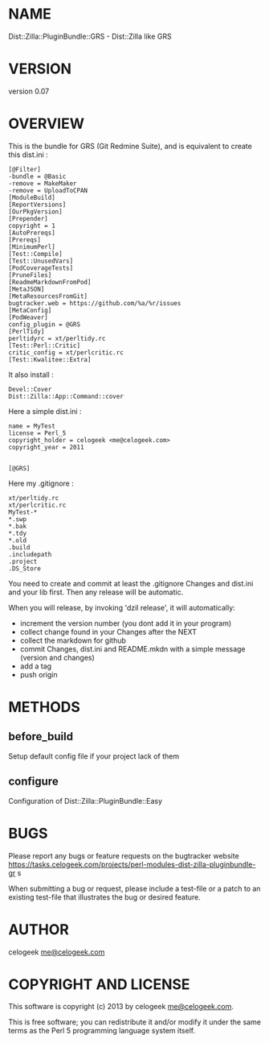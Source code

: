 # NAME

Dist::Zilla::PluginBundle::GRS - Dist::Zilla like GRS

# VERSION

version 0.07

# OVERVIEW

This is the bundle for GRS (Git Redmine Suite), and is equivalent to create this dist.ini :

    [@Filter]
    -bundle = @Basic
    -remove = MakeMaker
    -remove = UploadToCPAN
    [ModuleBuild]
    [ReportVersions]
    [OurPkgVersion]
    [Prepender]
    copyright = 1
    [AutoPrereqs]
    [Prereqs]
    [MinimumPerl]
    [Test::Compile]
    [Test::UnusedVars]
    [PodCoverageTests]
    [PruneFiles]
    [ReadmeMarkdownFromPod]
    [MetaJSON]
    [MetaResourcesFromGit]
    bugtracker.web = https://github.com/%a/%r/issues
    [MetaConfig]
    [PodWeaver]
    config_plugin = @GRS
    [PerlTidy]
    perltidyrc = xt/perltidy.rc
    [Test::Perl::Critic]
    critic_config = xt/perlcritic.rc
    [Test::Kwalitee::Extra]

It also install :

    Devel::Cover
    Dist::Zilla::App::Command::cover

Here a simple dist.ini :

    name = MyTest
    license = Perl_5
    copyright_holder = celogeek <me@celogeek.com>
    copyright_year = 2011
    

    [@GRS]

Here my .gitignore :

    xt/perltidy.rc
    xt/perlcritic.rc
    MyTest-*
    *.swp
    *.bak
    *.tdy
    *.old
    .build
    .includepath
    .project
    .DS_Store

You need to create and commit at least the .gitignore Changes and dist.ini and your lib first. Then any release will be automatic.

When you will release, by invoking 'dzil release', it will automatically:

- increment the version number (you dont add it in your program)
- collect change found in your Changes after the NEXT
- collect the markdown for github
- commit Changes, dist.ini and README.mkdn with a simple message (version and changes)
- add a tag
- push origin

# METHODS

## before\_build

Setup default config file if your project lack of them

## configure

Configuration of Dist::Zilla::PluginBundle::Easy

# BUGS

Please report any bugs or feature requests on the bugtracker website
https://tasks.celogeek.com/projects/perl-modules-dist-zilla-pluginbundle-gr
s

When submitting a bug or request, please include a test-file or a
patch to an existing test-file that illustrates the bug or desired
feature.

# AUTHOR

celogeek <me@celogeek.com>

# COPYRIGHT AND LICENSE

This software is copyright (c) 2013 by celogeek <me@celogeek.com>.

This is free software; you can redistribute it and/or modify it under
the same terms as the Perl 5 programming language system itself.
